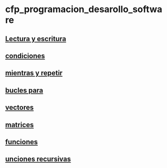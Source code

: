 # cfp_programacion_desarollo_software

## [Lectura y escritura](./pseudocodigo/lectura_escritura)

## [condiciones](./pseudocodigo/condiciones)

## [mientras y repetir](./pseudocodigo/mientras_repetir)

## [bucles para](./pseudocodigo/bucles_para)

## [vectores](./pseudocodigo/vectores)

## [matrices](./pseudocodigo/matrices)

## [funciones](./pseudocodigo/funciones)

## [unciones recursivas](./pseudocodigo/funciones_recursivas)